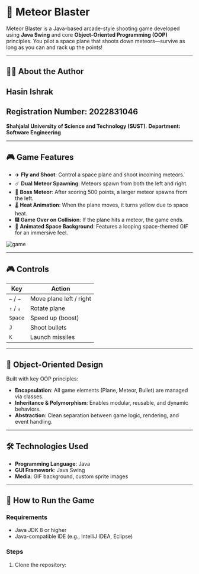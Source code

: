 # 🚀 Meteor Blaster

Meteor Blaster is a Java-based arcade-style shooting game developed using **Java Swing** and core **Object-Oriented Programming (OOP)** principles. You pilot a space plane that shoots down meteors—survive as long as you can and rack up the points!

---

## 🧑‍💻 About the Author

## **Hasin Ishrak**
## **Registration Number: 2022831046**
**Shahjalal University of Science and Technology (SUST)**.
**Department: Software Engineering**


---

## 🎮 Game Features

- ✈️ **Fly and Shoot**: Control a space plane and shoot incoming meteors.
- ☄️ **Dual Meteor Spawning**: Meteors spawn from both the left and right.
- 🧠 **Boss Meteor**: After scoring 500 points, a larger meteor spawns from the left.
- 🌡️ **Heat Animation**: When the plane moves, it turns yellow due to space heat.
- 🎆 **Game Over on Collision**: If the plane hits a meteor, the game ends.
- 🌌 **Animated Space Background**: Features a looping space-themed GIF for an immersive feel.

  
![game](https://github.com/user-attachments/assets/d5f7bcb1-b6be-4049-ba21-d440d31944d5)

---

## 🎮 Controls

| Key          | Action                        |
|--------------|-------------------------------|
| `←` / `→`    | Move plane left / right       |
| `↑` / `↓`    | Rotate plane                  |
| `Space`      | Speed up (boost)              |
| `J`          | Shoot bullets                 |
| `K`          | Launch missiles               |

---

## 🧠 Object-Oriented Design

Built with key OOP principles:
- **Encapsulation**: All game elements (Plane, Meteor, Bullet) are managed via classes.
- **Inheritance & Polymorphism**: Enables modular, reusable, and dynamic behaviors.
- **Abstraction**: Clean separation between game logic, rendering, and event handling.

---

## 🛠️ Technologies Used

- **Programming Language**: Java
- **GUI Framework**: Java Swing
- **Media**: GIF background, custom sprite images

---

## 🚀 How to Run the Game

### Requirements

- Java JDK 8 or higher
- Java-compatible IDE (e.g., IntelliJ IDEA, Eclipse)

### Steps

1. Clone the repository:


